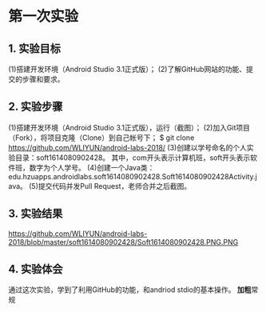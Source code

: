 # 第一次实验 

## 1. 实验目标
(1)搭建开发环境（Android Studio 3.1正式版）；
(2)了解GitHub网站的功能、提交的步骤和要求。
## 2. 实验步骤
(1)搭建开发环境（Android Studio 3.1正式版），运行（截图）；
(2)加入Git项目（Fork），将项目克隆（Clone）到自己帐号下；
$ git clone https://github.com/WLIYUN/android-labs-2018/
(3)创建以学号命名的个人实验目录：soft1614080902428。
其中，com开头表示计算机班，soft开头表示软件班，数字为个人学号。
(4)创建一个Java类：edu.hzuapps.androidlabs.soft1614080902428.Soft1614080902428Activity.java。
(5)提交代码并发Pull Request，老师合并之后截图。
## 3. 实验结果
https://github.com/WLIYUN/android-labs-2018/blob/master/soft1614080902428/Soft1614080902428.PNG.PNG
## 4. 实验体会
通过这次实验，学到了利用GitHub的功能，和andriod stdio的基本操作。
**加粗**常规

